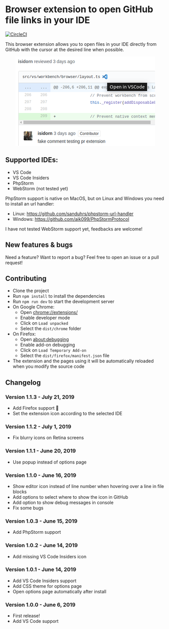 # Browser extension to open GitHub file links in your IDE

[![CircleCI](https://circleci.com/gh/lmichelin/open-github-links-in-ide.svg?style=svg)](https://circleci.com/gh/lmichelin/open-github-links-in-ide)

This browser extension allows you to open files in your IDE directly from GitHub with the cursor at the desired line when possible.

<p align="center">
	<img src="screenshots/tile440x280.png">
<p>

## Supported IDEs:

* VS Code
* VS Code Insiders
* PhpStorm
* WebStorm (not tested yet)

PhpStorm support is native on MacOS, but on Linux and Windows you need to install an url handler:

* Linux: https://github.com/sanduhrs/phpstorm-url-handler
* Windows: https://github.com/aik099/PhpStormProtocol

I have not tested WebStorm support yet, feedbacks are welcome!

## New features & bugs

Need a feature? Want to report a bug? Feel free to open an issue or a pull request!

## Contributing

* Clone the project
* Run `npm install` to install the dependencies
* Run `npm run dev` to start the development server
* On Google Chrome:
  * Open [chrome://extensions/](chrome://extensions/)
  * Enable developer mode
  * Click on `Load unpacked`
  * Select the `dist/chrome` folder
* On Firefox:
  * Open [about:debugging](about:debugging)
  * Enable add-on debugging
  * Click on `Load Temporary Add-on`
  * Select the `dist/firefox/manifest.json` file
* The extension and the pages using it will be automatically reloaded when you modify the source code

## Changelog

### Version 1.1.3 - July 21, 2019

* Add Firefox support 🎉
* Set the extension icon according to the selected IDE

### Version 1.1.2 - July 1, 2019

* Fix blurry icons on Retina screens

### Version 1.1.1 - June 20, 2019

* Use popup instead of options page

### Version 1.1.0 - June 16, 2019

* Show editor icon instead of line number when hovering over a line in file blocks
* Add options to select where to show the icon in GitHub
* Add option to show debug messages in console
* Fix some bugs

### Version 1.0.3 - June 15, 2019

* Add PhpStorm support

### Version 1.0.2 - June 14, 2019

* Add missing VS Code Insiders icon

### Version 1.0.1 - June 14, 2019

* Add VS Code Insiders support
* Add CSS theme for options page
* Open options page automatically after install

### Version 1.0.0 - June 6, 2019

* First release!
* Add VS Code support
